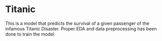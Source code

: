 # Titanic
This is a model that predicts the survival of a given passenger of the infamous Titanic Disaster. Proper EDA and data preprocessing has been done to train the model.
